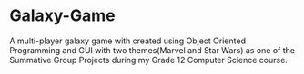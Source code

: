 # Galaxy-Game
A multi-player galaxy game with created using Object Oriented Programming and GUI with two themes(Marvel and Star Wars) as one of the Summative Group Projects during my Grade 12 Computer Science course.
